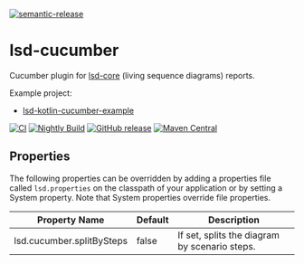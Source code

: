 [![semantic-release](https://img.shields.io/badge/semantic-release-e10079.svg?logo=semantic-release)](https://github.com/semantic-release/semantic-release)

# lsd-cucumber

Cucumber plugin for [lsd-core](https://github.com/lsd-consulting/lsd-core) (living sequence diagrams) reports.

Example project:

* [lsd-kotlin-cucumber-example](https://github.com/lsd-consulting/lsd-kotlin-cucumber-example)

[![CI](https://github.com/lsd-consulting/lsd-cucumber/actions/workflows/ci.yml/badge.svg)](https://github.com/lsd-consulting/lsd-cucumber/actions/workflows/ci.yml)
[![Nightly Build](https://github.com/lsd-consulting/lsd-cucumber/actions/workflows/nightly.yml/badge.svg)](https://github.com/lsd-consulting/lsd-cucumber/actions/workflows/nightly.yml)
[![GitHub release](https://img.shields.io/github/release/lsd-consulting/lsd-cucumber)](https://github.com/lsd-consulting/lsd-cucumber/releases)
[![Maven Central](https://img.shields.io/maven-central/v/io.github.lsd-consulting/lsd-cucumber.svg?label=Maven%20Central)](https://search.maven.org/search?q=g:%22io.github.lsd-consulting%22%20AND%20a:%22lsd-cucumber%22)

## Properties

The following properties can be overridden by adding a properties file called `lsd.properties` on the classpath of your
application or by setting a System property. Note that System properties override file properties.

| Property Name             | Default | Description                                   |
|---------------------------|---------|-----------------------------------------------|
| lsd.cucumber.splitBySteps | false   | If set, splits the diagram by scenario steps. |
